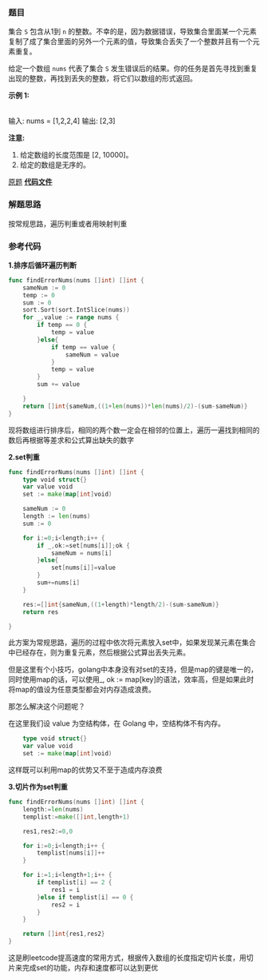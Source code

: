 ### 题目
集合 `S` 包含从1到 `n`
的整数。不幸的是，因为数据错误，导致集合里面某一个元素复制了成了集合里面的另外一个元素的值，导致集合丢失了一个整数并且有一个元素重复。

给定一个数组 `nums` 代表了集合 `S` 发生错误后的结果。你的任务是首先寻找到重复出现的整数，再找到丢失的整数，将它们以数组的形式返回。

**示例 1:**


​    
    输入: nums = [1,2,2,4]
    输出: [2,3]


**注意:**

  1. 给定数组的长度范围是 [2, 10000]。
  2. 给定的数组是无序的。

[原题](https://leetcode-cn.com/problems/set-mismatch/)    **[代码文件](https://github.com/LZH139/leetcode_Go/blob/master/src/HashTable/simple/SetMismatch/SetMismatch.go)**

### 解题思路

按常规思路，遍历判重或者用映射判重

### 参考代码

**1.排序后循环遍历判断**

```go
func findErrorNums(nums []int) []int {
	sameNum := 0
	temp := 0
	sum := 0
	sort.Sort(sort.IntSlice(nums))
	for _,value := range nums {
		if temp == 0 {
			temp = value
		}else{
			if temp == value {
				sameNum = value
			}
			temp = value
		}
		sum += value

	}
	return []int{sameNum,((1+len(nums))*len(nums)/2)-(sum-sameNum)}
}
```



现将数组进行排序后，相同的两个数一定会在相邻的位置上，遍历一遍找到相同的数后再根据等差求和公式算出缺失的数字



**2.set判重**

```go
func findErrorNums(nums []int) []int {
	type void struct{}
	var value void
	set := make(map[int]void)

	sameNum := 0
	length := len(nums)
	sum := 0

	for i:=0;i<length;i++ {
		if _,ok:=set[nums[i]];ok {
			sameNum = nums[i]
		}else{
			set[nums[i]]=value
		}
		sum+=nums[i]
	}

	res:=[]int{sameNum,((1+length)*length/2)-(sum-sameNum)}
	return res

}
```



此方案为常规思路，遍历的过程中依次将元素放入set中，如果发现某元素在集合中已经存在，则为重复元素，然后根据公式算出丢失元素。



但是这里有个小技巧，golang中本身没有对set的支持，但是map的键是唯一的，同时使用map的话，可以使用_, ok := map[key]的语法，效率高，但是如果此时将map的值设为任意类型都会对内存造成浪费。



那怎么解决这个问题呢？



在这里我们设 value 为空结构体，在 Golang 中，空结构体不有内存。



```go
	type void struct{}
	var value void
	set := make(map[int]void)
```



这样既可以利用map的优势又不至于造成内存浪费



**3.切片作为set判重**

```go
func findErrorNums(nums []int) []int {
	length:=len(nums)
	templist:=make([]int,length+1)

	res1,res2:=0,0

	for i:=0;i<length;i++ {
		templist[nums[i]]++
	}

	for i:=1;i<length+1;i++ {
		if templist[i] == 2 {
			res1 = i
		}else if templist[i] == 0 {
			res2 = i
		}
	}

	return []int{res1,res2}
}

```



这是刷leetcode提高速度的常用方式，根据传入数组的长度指定切片长度，用切片来完成set的功能，内存和速度都可以达到更优